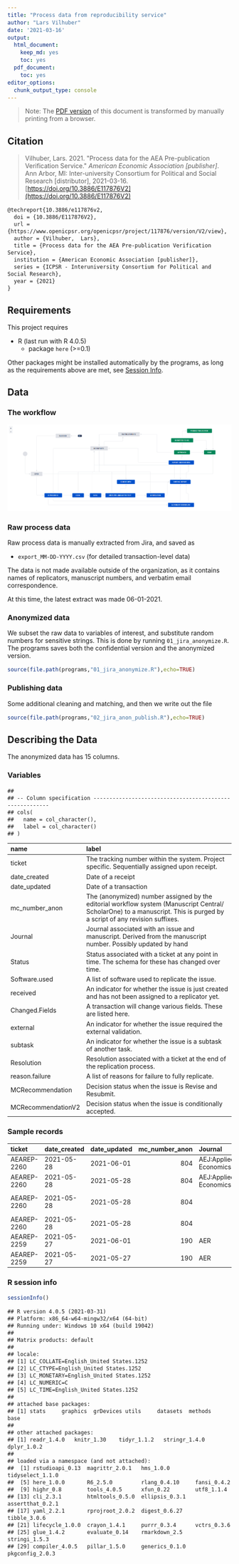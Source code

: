 ```yaml
---
title: "Process data from reproducibility service"
author: "Lars Vilhuber"
date: '2021-03-16'
output:
  html_document:
    keep_md: yes
    toc: yes
  pdf_document: 
    toc: yes
editor_options:
  chunk_output_type: console
---
```



> Note: The [PDF version](https://aeadataeditor.github.io/processing-jira-process-data/README.pdf) of this document is transformed by manually printing from a browser.

## Citation

> Vilhuber, Lars. 2021. "Process data for the AEA Pre-publication Verification Service." *American Economic Association [publisher]*. Ann Arbor, MI: Inter-university Consortium for Political and Social Research [distributor], 2021-03-16. [https://doi.org/10.3886/E117876V2](https://doi.org/10.3886/E117876V2)

```
@techreport{10.3886/e117876v2,
  doi = {10.3886/E117876V2},
  url = {https://www.openicpsr.org/openicpsr/project/117876/version/V2/view},
  author = {Vilhuber,  Lars},
  title = {Process data for the AEA Pre-publication Verification Service},
  institution = {American Economic Association [publisher]},
  series = {ICPSR - Interuniversity Consortium for Political and Social Research},
  year = {2021}
}
```

## Requirements
This project requires

- R (last run with R 4.0.5)
  - package `here` (>=0.1)
  
Other packages might be installed automatically by the programs, as long as the requirements above are met, see [Session Info](#r-session-info).

## Data 

### The workflow

![Workflow stages](images/AEADataEditorWorkflow-20191028.png)

### Raw process data

Raw process data is manually extracted from Jira, and saved as 

- `export_MM-DD-YYYY.csv` (for detailed transaction-level data)

The data is not made available outside of the organization, as it contains names of replicators,  manuscript numbers, and verbatim email correspondence. 



At this time, the latest extract was made 06-01-2021. 

### Anonymized data

We subset the raw data to variables of interest, and substitute random numbers for sensitive strings. This is done by running `01_jira_anonymize.R`. The programs saves both the confidential version and the anonymized version. 


```r
source(file.path(programs,"01_jira_anonymize.R"),echo=TRUE)
```

### Publishing data

Some additional cleaning and matching, and then we write out the file


```r
source(file.path(programs,"02_jira_anon_publish.R"),echo=TRUE)
```



## Describing the Data


The anonymized data has 15 columns. 

### Variables


```
## 
## -- Column specification --------------------------------------------------------
## cols(
##   name = col_character(),
##   label = col_character()
## )
```



|name               |label                                                                                                                                                                    |
|:------------------|:------------------------------------------------------------------------------------------------------------------------------------------------------------------------|
|ticket             |The tracking number within the system. Project specific. Sequentially assigned upon receipt.                                                                             |
|date_created       |Date of a receipt                                                                                                                                                        |
|date_updated       |Date of a transaction                                                                                                                                                    |
|mc_number_anon     |The (anonymized) number assigned by the editorial workflow system (Manuscript Central/ ScholarOne) to a manuscript. This is purged by a script of any revision suffixes. |
|Journal            |Journal associated with an issue and manuscript. Derived from the manuscript number. Possibly updated by hand                                                            |
|Status             |Status associated with a ticket at any point in time. The schema for these has changed over time.                                                                        |
|Software.used      |A list of software used to replicate the issue.                                                                                                                          |
|received           |An indicator for whether the issue is just created and has not been assigned to a replicator yet.                                                                        |
|Changed.Fields     |A transaction will change various fields. These are listed here.                                                                                                         |
|external           |An indicator for whether the issue required the external validation.                                                                                                     |
|subtask            |An indicator for whether the issue is a subtask of another task.                                                                                                         |
|Resolution         |Resolution associated with a ticket at the end of the replication process.                                                                                               |
|reason.failure     |A list of reasons for failure to fully replicate.                                                                                                                        |
|MCRecommendation   |Decision status when the issue is Revise and Resubmit.                                                                                                                   |
|MCRecommendationV2 |Decision status when the issue is conditionally accepted.                                                                                                                |

### Sample records


|ticket      |date_created |date_updated | mc_number_anon|Journal               |Status   |Software.used |received |Changed.Fields                |external |subtask |Resolution |reason.failure |MCRecommendation |MCRecommendationV2 |
|:-----------|:------------|:------------|--------------:|:---------------------|:--------|:-------------|:--------|:-----------------------------|:--------|:-------|:----------|:--------------|:----------------|:------------------|
|AEAREP-2260 |2021-05-28   |2021-06-01   |            804|AEJ:Applied Economics |Open     |              |NA       |                              |No       |NA      |           |               |                 |                   |
|AEAREP-2260 |2021-05-28   |2021-05-28   |            804|AEJ:Applied Economics |Open     |              |NA       |Journal                       |No       |NA      |           |               |                 |                   |
|AEAREP-2260 |2021-05-28   |2021-05-28   |            804|                      |Open     |              |NA       |Manuscript Central identifier |No       |NA      |           |               |                 |                   |
|AEAREP-2260 |2021-05-28   |2021-05-28   |            804|                      |Open     |              |NA       |                              |No       |NA      |           |               |                 |                   |
|AEAREP-2259 |2021-05-27   |2021-06-01   |            190|AER                   |Assigned |              |No       |                              |No       |NA      |           |               |                 |                   |
|AEAREP-2259 |2021-05-27   |2021-05-27   |            190|AER                   |Assigned |              |No       |Assignee,Status               |No       |NA      |           |               |                 |                   |

### R session info


```r
sessionInfo()
```

```
## R version 4.0.5 (2021-03-31)
## Platform: x86_64-w64-mingw32/x64 (64-bit)
## Running under: Windows 10 x64 (build 19042)
## 
## Matrix products: default
## 
## locale:
## [1] LC_COLLATE=English_United States.1252 
## [2] LC_CTYPE=English_United States.1252   
## [3] LC_MONETARY=English_United States.1252
## [4] LC_NUMERIC=C                          
## [5] LC_TIME=English_United States.1252    
## 
## attached base packages:
## [1] stats     graphics  grDevices utils     datasets  methods   base     
## 
## other attached packages:
## [1] readr_1.4.0   knitr_1.30    tidyr_1.1.2   stringr_1.4.0 dplyr_1.0.2  
## 
## loaded via a namespace (and not attached):
##  [1] rstudioapi_0.13  magrittr_2.0.1   hms_1.0.0        tidyselect_1.1.0
##  [5] here_1.0.0       R6_2.5.0         rlang_0.4.10     fansi_0.4.2     
##  [9] highr_0.8        tools_4.0.5      xfun_0.22        utf8_1.1.4      
## [13] cli_2.3.1        htmltools_0.5.0  ellipsis_0.3.1   assertthat_0.2.1
## [17] yaml_2.2.1       rprojroot_2.0.2  digest_0.6.27    tibble_3.0.6    
## [21] lifecycle_1.0.0  crayon_1.4.1     purrr_0.3.4      vctrs_0.3.6     
## [25] glue_1.4.2       evaluate_0.14    rmarkdown_2.5    stringi_1.5.3   
## [29] compiler_4.0.5   pillar_1.5.0     generics_0.1.0   pkgconfig_2.0.3
```


